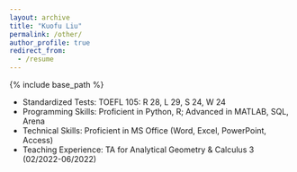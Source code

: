 ```yaml
---
layout: archive
title: "Kuofu Liu"
permalink: /other/
author_profile: true
redirect_from:
  - /resume
---
```


{% include base_path %}

* Standardized Tests: TOEFL 105: R 28, L 29, S 24, W 24
* Programming Skills: Proficient in Python, R; Advanced in MATLAB, SQL, Arena
* Technical Skills: Proficient in MS Office (Word, Excel, PowerPoint, Access)
* Teaching Experience: TA for Analytical Geometry & Calculus 3 (02/2022-06/2022)
